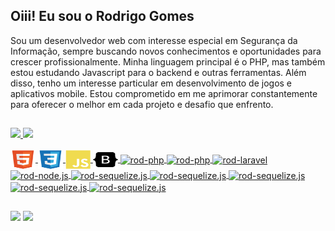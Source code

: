 ## Oiii! Eu sou o Rodrigo Gomes

Sou um desenvolvedor web com interesse especial em Segurança da Informação, sempre buscando novos conhecimentos e oportunidades para crescer profissionalmente. Minha linguagem principal é o PHP, mas também estou estudando Javascript para o backend e outras ferramentas. Além disso, tenho um interesse particular em desenvolvimento de jogos e aplicativos mobile. Estou comprometido em me aprimorar constantemente para oferecer o melhor em cada projeto e desafio que enfrento.

##

 <div>
  <a href="https://github.com/RodrigoGomesS">
  <img height="180em" src="https://github-readme-stats.vercel.app/api?username=RodrigoGomesS&show_icons=true&theme=gruvbox&include_all_commits=true&count_private=true"/>
  <img height="180em" src="https://github-readme-stats.vercel.app/api/top-langs/?username=RodrigoGomesS&layout=compact&langs_count=7&theme=gruvbox"/>
</div>
<div style="display: inline_block"><br>
  <img align="center" alt="rod-HTML" height="30" width="40" src="https://raw.githubusercontent.com/devicons/devicon/master/icons/html5/html5-original.svg">
  <img align="center" alt="rod-CSS" height="30" width="40" src="https://raw.githubusercontent.com/devicons/devicon/master/icons/css3/css3-original.svg">
  <img align="center" alt="rod-Js" height="30" width="40" src="https://raw.githubusercontent.com/devicons/devicon/master/icons/javascript/javascript-plain.svg">
  <img align="center" alt="rod-Bootstrap" height="30" width="40" src="https://github.com/devicons/devicon/blob/master/icons/bootstrap/bootstrap-plain.svg">
  <img align="center" alt="rod-php" height="30" width="40" src="https://cdn.jsdelivr.net/gh/devicons/devicon/icons/php/php-original.svg">
  <img align="center" alt="rod-php" height="30" width="40" src="https://cdn.jsdelivr.net/gh/devicons/devicon/icons/yii/yii-original-wordmark.svg" />
  <img align="center" alt="rod-laravel" height="30" width="40" src="https://cdn.jsdelivr.net/gh/devicons/devicon/icons/laravel/laravel-plain.svg" />
  <img align="center" alt="rod-node.js" height="30" width="40" src="https://cdn.jsdelivr.net/gh/devicons/devicon/icons/nodejs/nodejs-plain.svg" />
  <img align="center" alt="rod-sequelize.js" height="30" width="40" src="https://cdn.jsdelivr.net/gh/devicons/devicon/icons/sequelize/sequelize-original.svg" />
   <img align="center" alt="rod-sequelize.js" height="30" width="40" src="https://cdn.jsdelivr.net/gh/devicons/devicon/icons/dart/dart-original.svg" />
   <img align="center" alt="rod-sequelize.js" height="30" width="40" src="https://cdn.jsdelivr.net/gh/devicons/devicon/icons/flutter/flutter-original.svg" />
   <img align="center" alt="rod-sequelize.js" height="30" width="40" src="https://cdn.jsdelivr.net/gh/devicons/devicon/icons/git/git-original.svg" /> 
   <img align="center" alt="rod-sequelize.js" height="30" width="40" src="https://cdn.jsdelivr.net/gh/devicons/devicon/icons/mysql/mysql-original-wordmark.svg" />
          
</div>
  
  ##
 
<div> 
  <a href = "mailto:rodrigosg22@outlook.com"><img src="https://img.shields.io/badge/Microsoft_Outlook-0078D4?style=for-the-badge&logo=microsoft-outlook&logoColor=white" target="_blank"></a>
  <a href="https://www.linkedin.com/in/rodrigosg26/" target="_blank"><img src="https://img.shields.io/badge/-LinkedIn-%230077B5?style=for-the-badge&logo=linkedin&logoColor=white" target="_blank"></a> 
 
</div>
